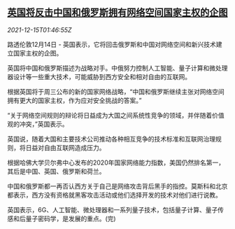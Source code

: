 <!--1639533665000-->
[英国将反击中国和俄罗斯拥有网络空间国家主权的企图](https://cn.reuters.com/article/uk-chinarussia-cyberspace-sovereignty-12-idCNKBS2IU04U)
------

<div><i>2021-12-15T01:46:55Z</i></div><p>路透伦敦12月14日 - 英国表示，它将回击俄罗斯和中国对网络空间和新兴技术建立国家主权的企图。</p><p>英国将中国和俄罗斯描述为战略对手。中俄努力控制人工智能、量子计算和微处理器设计等一些重大技术，可能威胁到西方安全和相对自由的互联网。</p><p>根据英国将于周三公布的新的国家网络战略，“中国和俄罗斯继续主张对网络空间拥有更大的国家主权，作为应对安全挑战的答案。”</p><p>“关于网络空间规则的辩论将日益成为大国之间系统性竞争的领域，并伴随着价值观的冲突，”英国表示。</p><p>英国说，随着大国和主要技术公司推动各种相互竞争的技术标准和互联网治理规则，将日益对自由互联网造成压力。</p><p>根据哈佛大学贝尔弗中心发布的2020年国家网络能力指数，美国仍然排名第一，其后是中国、英国、俄罗斯和荷兰。</p><p>中国和俄罗斯都一再否认西方关于自己是网络攻击背后黑手的指控。莫斯科和北京都表示，西方没有资格就黑客攻击活动或他们选择开发的技术对他们进行说教。</p><p>英国表示，6G、人工智能、微处理器和一系列量子技术，包括量子计算、量子传感和后量子密码学，是发展的重点。(完)</p>
